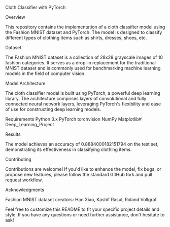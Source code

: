 Cloth Classifier with PyTorch

Overview

This repository contains the implementation of a cloth classifier model using the Fashion MNIST dataset and PyTorch. The model is designed to classify different types of clothing items such as shirts, dresses, shoes, etc.

Dataset

The Fashion MNIST dataset is a collection of 28x28 grayscale images of 10 fashion categories. It serves as a drop-in replacement for the traditional MNIST dataset and is commonly used for benchmarking machine learning models in the field of computer vision.

Model Architecture

The cloth classifier model is built using PyTorch, a powerful deep learning library. The architecture comprises layers of convolutional and fully connected neural network layers, leveraging PyTorch's flexibility and ease of use for constructing deep learning models.

Requirements
Python 3.x
PyTorch
torchvision
NumPy
Matplotlib# Deep_Learning_Project

Results

The model achieves an accuracy of  0.8884000182151794 on the test set, demonstrating its effectiveness in classifying clothing items.

Contributing

Contributions are welcome! If you'd like to enhance the model, fix bugs, or propose new features, please follow the standard GitHub fork and pull request workflow.

Acknowledgments

Fashion MNIST dataset creators: Han Xiao, Kashif Rasul, Roland Vollgraf.

Feel free to customize this README to fit your specific project details and style. If you have any questions or need further assistance, don't hesitate to ask!
